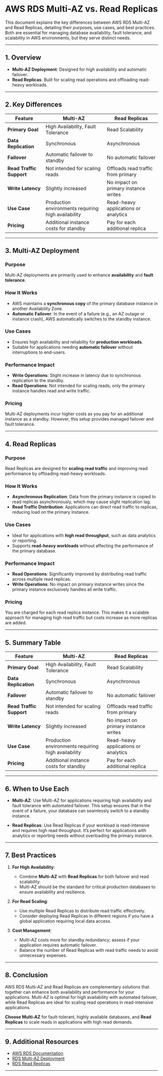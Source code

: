 # AWS RDS Multi-AZ vs. Read Replicas

This document explains the key differences between AWS RDS Multi-AZ and Read Replicas, detailing their purposes, use cases, and best practices. Both are essential for managing database availability, fault tolerance, and scalability in AWS environments, but they serve distinct needs.

---

## 1. Overview

- **Multi-AZ Deployment**: Designed for high availability and automatic failover.
- **Read Replicas**: Built for scaling read operations and offloading read-heavy workloads.

---

## 2. Key Differences

| Feature                 | Multi-AZ                              | Read Replicas                          |
|-------------------------|---------------------------------------|----------------------------------------|
| **Primary Goal**        | High Availability, Fault Tolerance   | Read Scalability                       |
| **Data Replication**    | Synchronous                          | Asynchronous                           |
| **Failover**            | Automatic failover to standby        | No automatic failover                  |
| **Read Traffic Support**| Not intended for scaling reads       | Offloads read traffic from primary     |
| **Write Latency**       | Slightly increased                   | No impact on primary instance writes   |
| **Use Case**            | Production environments requiring high availability | Read-heavy applications or analytics  |
| **Pricing**             | Additional instance costs for standby | Pay for each additional replica        |

---

## 3. Multi-AZ Deployment

### Purpose
Multi-AZ deployments are primarily used to enhance **availability** and **fault tolerance**.

### How It Works
- AWS maintains a **synchronous copy** of the primary database instance in another Availability Zone.
- **Automatic Failover**: In the event of a failure (e.g., an AZ outage or instance crash), AWS automatically switches to the standby instance.

### Use Cases
- Ensures high availability and reliability for **production workloads**.
- Suitable for applications needing **automatic failover** without interruptions to end-users.

### Performance Impact
- **Write Operations**: Slight increase in latency due to synchronous replication to the standby.
- **Read Operations**: Not intended for scaling reads; only the primary instance handles read and write traffic.

### Pricing
Multi-AZ deployments incur higher costs as you pay for an additional instance as a standby. However, this setup provides managed failover and fault tolerance.

---

## 4. Read Replicas

### Purpose
Read Replicas are designed for **scaling read traffic** and improving read performance by offloading read-heavy workloads.

### How It Works
- **Asynchronous Replication**: Data from the primary instance is copied to read replicas asynchronously, which may cause slight replication lag.
- **Read Traffic Distribution**: Applications can direct read traffic to replicas, reducing load on the primary instance.

### Use Cases
- Ideal for applications with **high read throughput**, such as data analytics or reporting.
- Supports **read-heavy workloads** without affecting the performance of the primary database.

### Performance Impact
- **Read Operations**: Significantly improved by distributing read traffic across multiple read replicas.
- **Write Operations**: No impact on primary instance writes since the primary instance exclusively handles all write traffic.

### Pricing
You are charged for each read replica instance. This makes it a scalable approach for managing high read traffic but costs increase as more replicas are added.

---

## 5. Summary Table

| Feature                 | Multi-AZ                              | Read Replicas                          |
|-------------------------|---------------------------------------|----------------------------------------|
| **Primary Goal**        | High Availability, Fault Tolerance   | Read Scalability                       |
| **Data Replication**    | Synchronous                          | Asynchronous                           |
| **Failover**            | Automatic failover to standby        | No automatic failover                  |
| **Read Traffic Support**| Not intended for scaling reads       | Offloads read traffic from primary     |
| **Write Latency**       | Slightly increased                   | No impact on primary instance writes   |
| **Use Case**            | Production environments requiring high availability | Read-heavy applications or analytics  |
| **Pricing**             | Additional instance costs for standby | Pay for each additional replica        |

---

## 6. When to Use Each

- **Multi-AZ**: Use Multi-AZ for applications requiring high availability and fault tolerance with automated failover. This setup ensures that in the event of a failure, your database can seamlessly switch to a standby instance.
  
- **Read Replicas**: Use Read Replicas if your workload is read-intensive and requires high read throughput. It’s perfect for applications with analytics or reporting needs without overloading the primary instance.

---

## 7. Best Practices

1. **For High Availability**:
   - Combine **Multi-AZ** with **Read Replicas** for both failover and read scalability.
   - Multi-AZ should be the standard for critical production databases to ensure availability and resilience.

2. **For Read Scaling**:
   - Use multiple Read Replicas to distribute read traffic effectively.
   - Consider deploying Read Replicas in different regions if you have a global application requiring local data access.

3. **Cost Management**:
   - Multi-AZ costs more for standby redundancy; assess if your application requires automatic failover.
   - Balance the number of Read Replicas with read traffic needs to avoid unnecessary expenses.

---

## 8. Conclusion

AWS RDS Multi-AZ and Read Replicas are complementary solutions that together can enhance both availability and performance for your applications. Multi-AZ is optimal for high availability with automated failover, while Read Replicas are ideal for scaling read operations in read-intensive applications.

**Choose Multi-AZ** for fault-tolerant, highly available databases, and **Read Replicas** to scale reads in applications with high read demands.

---

## 9. Additional Resources

- [AWS RDS Documentation](https://docs.aws.amazon.com/rds/)
- [RDS Multi-AZ Deployment](https://aws.amazon.com/rds/features/multi-az/)
- [RDS Read Replicas](https://aws.amazon.com/rds/features/read-replicas/)
  
---

